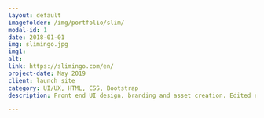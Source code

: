 ```yaml
---
layout: default
imagefolder: /img/portfolio/slim/
modal-id: 1
date: 2018-01-01
img: slimingo.jpg
img1: 
alt: 
link: https://slimingo.com/en/
project-date: May 2019
client: launch site
category: UI/UX, HTML, CSS, Bootstrap
description: Front end UI design, branding and asset creation. Edited existing site bootstrap html/css template elements to fit design.

---
```

